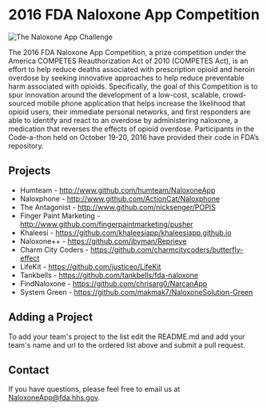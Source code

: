 # 2016 FDA Naloxone App Competition

![The Naloxone App Challenge](http://www.fda.gov/ucm/groups/fdagov-public/documents/image/ucm521349.jpg)


The 2016 FDA Naloxone App Competition, a prize competition under the America COMPETES Reauthorization Act of 2010 (COMPETES Act), is an effort to help reduce deaths associated with prescription opioid and heroin overdose by seeking innovative approaches to help reduce preventable harm associated with opioids.  Specifically, the goal of this Competition is to spur innovation around the development of a low-cost, scalable, crowd-sourced mobile phone application that helps increase the likelihood that opioid users, their immediate personal networks, and first responders are able to identify and react to an overdose by administering naloxone, a medication that reverses the effects of opioid overdose.  Participants in the Code-a-thon held on October 19-20, 2016 have provided their code in FDA’s repository.


## Projects

* Humteam - http://www.github.com/humteam/NaloxoneApp
* Naloxphone - http://www.github.com/ActionCat/Naloxphone
* The Antagonist - http://www.github.com/nicksenger/POPIS
* Finger Paint Marketing - http://www.github.com/fingerpaintmarketing/pusher
* Khaleesi - https://github.com/khaleesiapp/khaleesiapp.github.io
* Naloxone++ - https://github.com/jbyman/Reprieve
* Charm City Coders - https://github.com/charmcitycoders/butterfly-effect
* LifeKit - https://github.com/justiceo/LifeKit
* Tankbells - https://github.com/tankbells/fda-naloxone
* FindNaloxone - https://github.com/chrisarg0/NarcanApp
* System Green - https://github.com/makmak7/NaloxoneSolution-Green

## Adding a Project

To add your team's project to the list edit the README.md and add your team's name and url to the ordered list above and submit a pull request.


## Contact

If you have questions, please feel free to email us at NaloxoneApp@fda.hhs.gov.
